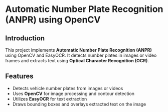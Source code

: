 # Automatic Number Plate Recognition (ANPR) using OpenCV  

## Introduction  

This project implements **Automatic Number Plate Recognition (ANPR)** using OpenCV and EasyOCR. It detects number plates in images or video frames and extracts text using **Optical Character Recognition (OCR)**.  

 ## Features  

- Detects vehicle number plates from images or videos  
- Uses **OpenCV** for image processing and contour detection  
- Utilizes **EasyOCR** for text extraction  
- Draws bounding boxes and overlays extracted text on the image  
